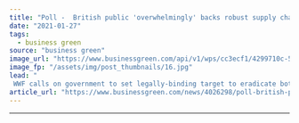 ```yaml
---
title: "Poll -  British public 'overwhelmingly' backs robust supply chain deforestation laws"
date: "2021-01-27"
tags: 
  - business green
source: "business green"
image_url: "https://www.businessgreen.com/api/v1/wps/cc3ecf1/4299710c-5073-4989-b37d-e8cf59c9764a/4/Brazil-nut-trees-stand-isolated-on-a-soybean-plantation-Small-WW2142184-Marizilda-Cruppe-WWFUK-185x114.jpg"
image_fp: "/assets/img/post_thumbnails/16.jpg"
lead: "
 WWF calls on government to set legally-binding target to eradicate both legal and illegal deforestation from UK supply chains ..."
article_url: "https://www.businessgreen.com/news/4026298/poll-british-public-overwhelmingly-backs-robust-supply-chain-deforestation-laws"
---
```


---
